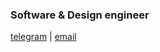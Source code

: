 ### Software & Design engineer

[telegram](https://t.me/mikhailmogilnikov) | [email](mailto:mikhail.mogilnikov02@gmail.com)
